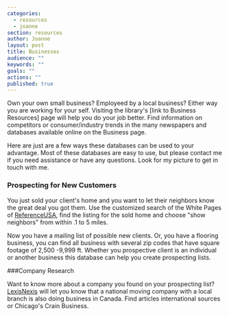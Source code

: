 ```yaml
---
categories: 
  - resources
  - joanne
section: resources
author: Joanne
layout: post
title: Businesses
audience: ""
keywords: ""
goals: ""
actions: ""
published: true
---
```


Own your own small business? Employeed by a local business? Either way you are working for your self. Visiting the library's [link to Business Resources] page will help you do your job better. Find information on competitors or consumer/industry trends in the many newspapers and databases available online on the Business page. 

Here are just are a few ways these databases can be used to your advantage. Most of these databases are easy to use, but please contact me if you need assistance or have any questions. Look for my picture to get in touch with me.

### Prospecting for New Customers

You just sold your client's home and you want to let their neighbors know the great deal you got them. Use the customized search of the White Pages of [ReferenceUSA](http://www.referenceusa.com/Static/AboutUs  "Find, businesses, consumers, home owners"), find the listing for the sold home and choose "show neighbors" from within .1 to 5 miles. 

Now you have a mailing list of possible new clients. Or, you have a flooring business, you can find all business with several zip codes that have square footage of 2,500 -9,999 ft. Whether you prospective client is an individual or another business this database can help you create prospecting lists.

###Company Research

Want to know more about a company you found on your prospecting list? [LexisNexis](http://www.lexisnexis.com/hottopics/lnpubliclibraryexpress/Default.asp? "Company information and international news") will let you know that a national moving company with a local branch is also doing business in Canada. Find articles international sources or Chicago's Crain Business.